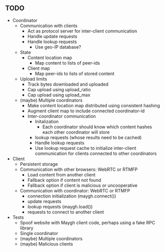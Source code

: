 TODO
----

* Coordinator
  * Communication with clients
    * Act as protocol server for inter-client communication
    * Handle update requests
    * Handle lookup requests
      * Use geo-IP database?
  * State
    * Content location map
      * Map content to lists of peer-ids
    * Client map
      * Map peer-ids to lists of stored content
  * Upload limits
    * Track bytes downloaded and uploaded
    * Cap upload using upload_ratio
    * Cap upload using upload_max
  * (maybe) Multiple coordinators
    * Make content location map distributed using consistent hashing
    * Augment client map to include connected coordinator-id
    * Inter-coordinator communication
      * Initalization
        * Each coordinator should know which content hashes each other
          coordinator will store
      * lookup requests (whose results need to be cached)
      * Handle lookup requests
      * Use lookup request cache to initialize inter-client
        communication for clients connected to other coordinators
* Client
  * Persistent storage
  * Communication with other browsers: WebRTC or RTMFP
    * Load content from another client
    * Fallback option if content not found
    * Fallback option if client is malicious or uncooperative
  * Communication with coordinator: WebRTC or RTMFP
    * connection initialization (maygh.connect())
    * update requests 
    * lookup requests (maygh.load())
    * requests to connect to another client
* Tests
  * Spoof website with Maygh client code, perhaps using a fake
    RPC library
  * Single coordinator
  * (maybe) Multiple coordinators
  * (maybe) Malicious clients
